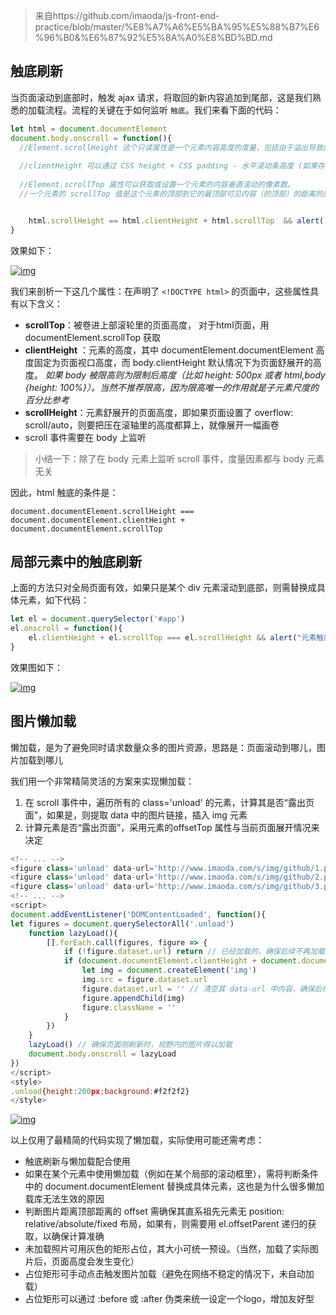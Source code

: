 > 来自https://github.com/imaoda/js-front-end-practice/blob/master/%E8%A7%A6%E5%BA%95%E5%88%B7%E6%96%B0&%E6%87%92%E5%8A%A0%E8%BD%BD.md

## 触底刷新

当页面滚动到底部时，触发 ajax 请求，将取回的新内容追加到尾部，这是我们熟悉的加载流程。流程的关键在于如何监听 `触底`。我们来看下面的代码：

```JavaScript
let html = document.documentElement
document.body.onscroll = function(){
  //Element.scrollHeight 这个只读属性是一个元素内容高度的度量，包括由于溢出导致的视图中不可见内容。没有垂直滚动条的情况下，scrollHeight值与元素视图填充所有内容所需要的最小值clientHeight相同。包括元素的padding，但不包括元素的border和margin。scrollHeight也包括 ::before 和 ::after这样的伪元素。
  
  //clientHeight 可以通过 CSS height + CSS padding - 水平滚动条高度 (如果存在)来计算.
  
  //Element.scrollTop 属性可以获取或设置一个元素的内容垂直滚动的像素数。
  //一个元素的 scrollTop 值是这个元素的顶部到它的最顶部可见内容（的顶部）的距离的度量。当一个元素的内容没有产生垂直方向的滚动条，那么它的 scrollTop 值为0。


    html.scrollHeight == html.clientHeight + html.scrollTop  && alert('触底了')
}
```

效果如下：

[![img](https://camo.githubusercontent.com/6b6bade2bcb906b9d5947a81a340632f4a211dbb/687474703a2f2f7777772e696d616f64612e636f6d2f732f696d672f6769746875622f31362e676966)](https://camo.githubusercontent.com/6b6bade2bcb906b9d5947a81a340632f4a211dbb/687474703a2f2f7777772e696d616f64612e636f6d2f732f696d672f6769746875622f31362e676966)

我们来剖析一下这几个属性：在声明了 `<!DOCTYPE html>` 的页面中，这些属性具有以下含义：

- **scrollTop**：被卷进上部滚轮里的页面高度， 对于html页面，用 documentElement.scrollTop 获取
- **clientHeight** ：元素的高度，其中 documentElement.documentElement 高度固定为页面视口高度，而 body.clientHeight 默认情况下为页面舒展开的高度。 *如果 body 被限高则为限制后高度（比如 height: 500px 或者 html,body {height: 100%}）。当然不推荐限高，因为限高唯一的作用就是子元素尺度的百分比参考*
- **scrollHeight**：元素舒展开的页面高度，即如果页面设置了 overflow: scroll/auto，则要把压在滚轴里的高度都算上，就像展开一幅画卷
- scroll 事件需要在 body 上监听

> 小结一下：除了在 body 元素上监听 scroll 事件，度量因素都与 body 元素无关

因此，html 触底的条件是：

```
document.documentElement.scrollHeight ===
document.documentElement.clientHeight + document.documentElement.scrollTop
```

## 局部元素中的触底刷新

上面的方法只对全局页面有效，如果只是某个 div 元素滚动到底部，则需替换成具体元素，如下代码：

```JavaScript
let el = document.querySelector('#app')
el.onscroll = function(){
	el.clientHeight + el.scrollTop === el.scrollHeight && alert("元素触底了")
}
```

效果图如下：

[![img](https://camo.githubusercontent.com/7920b331326a01588bd6b95c7461d9ef20fd77a5/687474703a2f2f7777772e696d616f64612e636f6d2f732f696d672f6769746875622f31372e676966)](https://camo.githubusercontent.com/7920b331326a01588bd6b95c7461d9ef20fd77a5/687474703a2f2f7777772e696d616f64612e636f6d2f732f696d672f6769746875622f31372e676966)

## 图片懒加载

懒加载，是为了避免同时请求数量众多的图片资源，思路是：页面滚动到哪儿，图片加载到哪儿

我们用一个非常精简灵活的方案来实现懒加载：

1. 在 scroll 事件中，遍历所有的 class='unload' 的元素，计算其是否“露出页面”，如果是，则提取 data 中的图片链接，插入 img 元素
2. 计算元素是否“露出页面”，采用元素的offsetTop 属性与当前页面展开情况来决定

```javascript
<!-- ... -->
<figure class='unload' data-url='http://www.imaoda.com/s/img/github/1.png'></figure>
<figure class='unload' data-url='http://www.imaoda.com/s/img/github/2.png'></figure>
<figure class='unload' data-url='http://www.imaoda.com/s/img/github/3.png'></figure>
<!-- ... -->
<script>
document.addEventListener('DOMContentLoaded', function(){
let figures = document.querySelectorAll('.unload')
    function lazyLoad(){
    	[].forEach.call(figures, figure => {
    		if (!figure.dataset.url) return // 已经加载的，确保后续不再加载
    		if (document.documentElement.clientHeight + document.documentElement.scrollTop > figure.offsetTop){
    			let img = document.createElement('img')
    			img.src = figure.dataset.url 
    			figure.dataset.url = '' // 清空其 data-url 中内容，确保后续不再加载
    			figure.appendChild(img)
    			figure.className = ''
    		} 
    	})    
    }
    lazyLoad() // 确保页面刚刷新时，视野内的图片得以加载
    document.body.onscroll = lazyLoad 
})
</script>
<style>
.unload{height:200px;background:#f2f2f2}
</style>
```
[![img](https://camo.githubusercontent.com/8f1090505a8c109526f6707bd727e6d2b2cb1e3c/687474703a2f2f7777772e696d616f64612e636f6d2f732f696d672f6769746875622f31382e676966)](https://camo.githubusercontent.com/8f1090505a8c109526f6707bd727e6d2b2cb1e3c/687474703a2f2f7777772e696d616f64612e636f6d2f732f696d672f6769746875622f31382e676966)

  以上仅用了最精简的代码实现了懒加载，实际使用可能还需考虑：

  - 触底刷新与懒加载配合使用
  - 如果在某个元素中使用懒加载（例如在某个局部的滚动框里），需将判断条件中的 document.documentElement 替换成具体元素，这也是为什么很多懒加载库无法生效的原因
  - 判断图片距离顶部距离的 offset 需确保其直系祖先元素无 position: relative/absolute/fixed 布局，如果有，则需要用 el.offsetParent 递归的获取，以确保计算准确
  - 未加载照片可用灰色的矩形占位，其大小可统一预设。（当然，加载了实际图片后，页面高度会发生变化）
  - 占位矩形可手动点击触发图片加载（避免在网络不稳定的情况下，未自动加载）
  - 占位矩形可以通过 :before 或 :after 伪类来统一设定一个logo，增加友好型

   